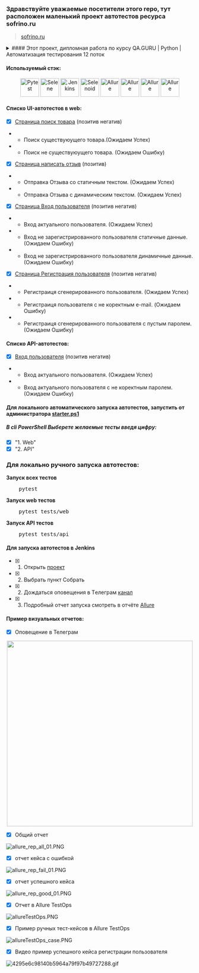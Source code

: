 ### Здравствуйте уважаемые посетители этого repo, тут расположен маленький проект автотестов ресурса sofrino.ru
> <a target="_blank" href="https://sofrino.ru/">sofrino.ru</a>

<details>
  <summary> #### Этот проект, дипломная работа по курсу QA.GURU | Python | Автоматизация тестирования 12 поток</summary>
В этом проект представлены демонстрационные тесты для практики и обучения на курсе.</summary>
</details>

#### Используемый стэк:

<div align="center">
    <img title="Pytest" width="50" src="resources/img/pytest-original-wordmark.svg">
    <img title="Selene" width="50" src="resources/img/selene.png">
    <img title="Jenkins" width="50" height="50" src="resources/img/Jenkins.png">
    <img title="Selenoid" width="50" src="resources/img/Selenoid.png">
    <img title="Allure" width="50" src="resources/img/Allure_Report.png">
    <img title="Allure" width="50" src="resources/img/appium.png">
    <img title="Allure" width="50" src="resources/img/browserstack.png">
    <img title="Allure" width="50" src="resources/img/telegram.png">
</div>

#### Cписко UI-автотестов в web:

- [x] [Страница поиск товара](tests/web/test_find_product.py) (позитив негатив)
- * Поиск существуюущего товара.(Ожидаем Успех) 
- * Поиск не существуюущего товара. (Ожидаем Ошибку)
- [x] [Страница написать отзыв](tests/web/test_review.py) (позитив)
- * Отправка Отзыва со статичным текстом. (Ожидаем Успех) 
- * Отправка Отзыва с динамическим текстом. (Ожидаем Успех)  
- [x] [Страница Вход пользователя](tests/web/test_user_login.py) (позитив негатив)
- * Вход актуального пользователя. (Ожидаем Успех)
- * Вход не зарегистрированного пользователя статичные данные. (Ожидаем Ошибку)
- * Вход не зарегистрированного пользователя динамичные данные. (Ожидаем Ошибку)
- [x] [Страница Регистрация пользователя](tests/web/test_register_user.py) (позитив негатив)
- * Регистраиця сгенерированного пользователя. (Ожидаем Успех)
- * Регистраиця пользователя с не коректным e-mail. (Ожидаем Ошибку)
- * Регистраиця сгенерированного пользователя с пустым паролем. (Ожидаем Ошибку)

#### Cписко API-автотестов:

- [x] [Вход пользователя](tests/api/test_login.py) (позитив негатив)
- * Вход актуального пользователя. (Ожидаем Успех)
- * Вход актуального пользователя с не коректным паролем. (Ожидаем Ошибку)


#### Для локального автоматического запуска автотестов, запустить от администратора [starter.ps1](starter.ps1)
##### В cli PowerShell Выберете желаемые тесты введя цифру:
- [x] "1. Web"
- [x] "2. API"

<h3> Для локально ручного запуска автотестов:</h3>
<p><b>Запуск всех тестов</b></p>
<pre>
    pytest
</pre>
<p><b>Запуск web тестов</b></p>
<pre>
    pytest tests/web
</pre>
<p><b>Запуск API тестов</b></p>
<pre>
    pytest tests/api
</pre>


#### Для запуска автотестов в Jenkins

- [x] 1. Открыть <a target="_blank" href="https://jenkins.autotests.cloud/job/C12-jonickc-diplom_unit22/">проект</a>
- [x] 2. Выбрать пункт Собрать
- [x] 2. Дождаться оповещения в Tелеграм [канал](https://t.me/+D-lMxBsV3vFhOWUy)  
- [x] 3. Подробный отчет запуска смотреть в отчёте [Allure](https://jenkins.autotests.cloud/job/C12-jonickc-sofrno_mini_test-unit14/3/allure)

#### Пример визуальных отчетов:

- [x] Оповещение в Телеграм

<div align="center">
    <img width="500" src="resources/img/teleg_report.PNG">
</div>

- [x] Общий отчет

![allure_rep_all_01.PNG](resources/img/allure_rep_all_01.PNG)

- [x] отчет кейса с ошибкой

![allure_rep_fail_01.PNG](resources/img/allure_rep_fail_01.PNG)

- [x] отчет успешного кейса

![allure_rep_good_01.PNG](resources/img/allure_rep_good_01.PNG)

- [x] Отчет в Allure TestOps 

![allureTestOps.PNG](resources/img/allureTestOps.PNG)

- [x] Пример ручных тест-кейсов в Allure TestOps 

![allureTestOps_case.PNG](resources/img/allureTestOps_case.PNG)

- [x] Видео пример успешного кейса регистрации пользователя 

![4295e6c98140b5964a79f97b49727288.gif](resources/img/4295e6c98140b5964a79f97b49727288.gif)
